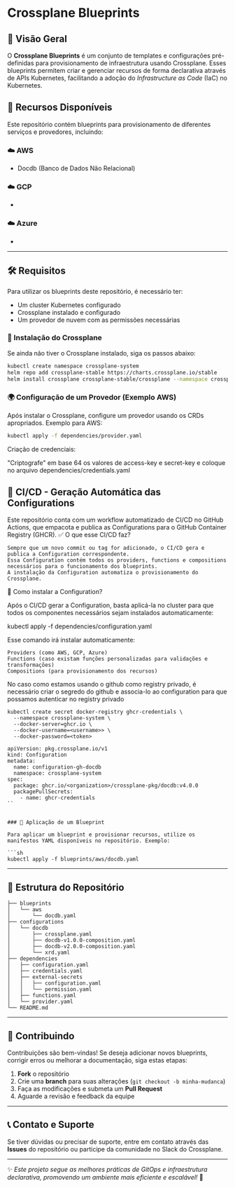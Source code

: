 # Crossplane Blueprints

## 📌 Visão Geral

O **Crossplane Blueprints** é um conjunto de templates e configurações pré-definidas para provisionamento de infraestrutura usando Crossplane. Esses blueprints permitem criar e gerenciar recursos de forma declarativa através de APIs Kubernetes, facilitando a adoção do *Infrastructure as Code* (IaC) no Kubernetes.

## 📂 Recursos Disponíveis

Este repositório contém blueprints para provisionamento de diferentes serviços e provedores, incluindo:

### ☁️ AWS
- Docdb (Banco de Dados Não Relacional)


### ☁️ GCP
- 

### ☁️ Azure
- 

---

## 🛠️ Requisitos

Para utilizar os blueprints deste repositório, é necessário ter:
- Um cluster Kubernetes configurado
- Crossplane instalado e configurado
- Um provedor de nuvem com as permissões necessárias

### 🔧 Instalação do Crossplane

Se ainda não tiver o Crossplane instalado, siga os passos abaixo:

```sh
kubectl create namespace crossplane-system
helm repo add crossplane-stable https://charts.crossplane.io/stable
helm install crossplane crossplane-stable/crossplane --namespace crossplane-system
```

### 🌍 Configuração de um Provedor (Exemplo AWS)

Após instalar o Crossplane, configure um provedor usando os CRDs apropriados. Exemplo para AWS:

```sh
kubectl apply -f dependencies/provider.yaml
```

Criação de credenciais:

"Criptografe" em base 64 os valores de access-key e secret-key e coloque no arquivo dependencies/credentials.yaml


## 🚀 CI/CD - Geração Automática das Configurations

Este repositório conta com um workflow automatizado de CI/CD no GitHub Actions, que empacota e publica as Configurations para o GitHub Container Registry (GHCR).
✅ O que esse CI/CD faz?

    Sempre que um novo commit ou tag for adicionado, o CI/CD gera e publica a Configuration correspondente.
    Essa Configuration contém todos os providers, functions e compositions necessários para o funcionamento dos blueprints.
    A instalação da Configuration automatiza o provisionamento do Crossplane.

📌 Como instalar a Configuration?

Após o CI/CD gerar a Configuration, basta aplicá-la no cluster para que todos os componentes necessários sejam instalados automaticamente:

kubectl apply -f dependencies/configuration.yaml

Esse comando irá instalar automaticamente:

    Providers (como AWS, GCP, Azure)
    Functions (caso existam funções personalizadas para validações e transformações)
    Compositions (para provisionamento dos recursos)


No caso como estamos usando o github como registry privado, é necessário criar o segredo do github e associa-lo ao configuration para que possamos autenticar no registry privado

```
kubectl create secret docker-registry ghcr-credentials \
  --namespace crossplane-system \
  --docker-server=ghcr.io \
  --docker-username=<username>> \
  --docker-password=<token>
```

```
apiVersion: pkg.crossplane.io/v1
kind: Configuration
metadata:
  name: configuration-gh-docdb
  namespace: crossplane-system
spec:
  package: ghcr.io/<organization>/crossplane-pkg/docdb:v4.0.0
  packagePullSecrets:
    - name: ghcr-credentials
``


### 🚀 Aplicação de um Blueprint

Para aplicar um blueprint e provisionar recursos, utilize os manifestos YAML disponíveis no repositório. Exemplo:

```sh
kubectl apply -f blueprints/aws/docdb.yaml
```

---

## 📁 Estrutura do Repositório

```
├── blueprints
│   └── aws
│       └── docdb.yaml
├── configurations
│   └── docdb
│       ├── crossplane.yaml
│       ├── docdb-v1.0.0-composition.yaml
│       ├── docdb-v2.0.0-composition.yaml
│       └── xrd.yaml
├── dependencies
│   ├── configuration.yaml
│   ├── credentials.yaml
│   ├── external-secrets
│   │   ├── configuration.yaml
│   │   └── permission.yaml
│   ├── functions.yaml
│   └── provider.yaml
└── README.md
```

---

## 🤝 Contribuindo

Contribuições são bem-vindas! Se deseja adicionar novos blueprints, corrigir erros ou melhorar a documentação, siga estas etapas:

1. **Fork** o repositório
2. Crie uma **branch** para suas alterações (`git checkout -b minha-mudanca`)
3. Faça as modificações e submeta um **Pull Request**
4. Aguarde a revisão e feedback da equipe

---

## 📞 Contato e Suporte

Se tiver dúvidas ou precisar de suporte, entre em contato através das **Issues** do repositório ou participe da comunidade no Slack do Crossplane.

---

✨ *Este projeto segue as melhores práticas de GitOps e infraestrutura declarativa, promovendo um ambiente mais eficiente e escalável!* 🚀

